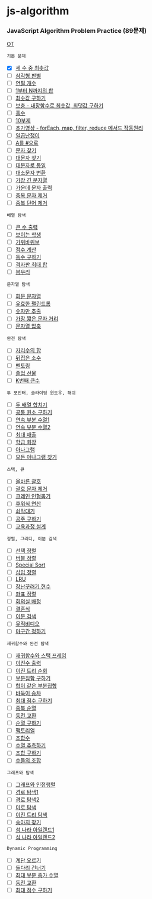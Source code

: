 # js-algorithm

### JavaScript Algorithm Problem Practice (89문제)

[OT](https://github.com/ding-co/js-algorithm/blob/main/OT.md)

`기본 문제`

- [x] [세 수 중 최솟값](https://github.com/ding-co/js-algorithm/blob/main/Section1/pb01.md)
- [ ] [삼각형 판별]()
- [ ] [연필 개수]()
- [ ] [1부터 N까지의 합]()
- [ ] [최솟값 구하기]()
- [ ] [보충 - 내장함수로 최솟값, 최댓값 구하기]()
- [ ] [홀수]()
- [ ] [10부제]()
- [ ] [추가영상 - forEach, map, filter, reduce 메서드 작동원리]()
- [ ] [일곱난쟁이]()
- [ ] [A를 #으로]()
- [ ] [문자 찾기]()
- [ ] [대문자 찾기]()
- [ ] [대문자로 통일]()
- [ ] [대소문자 변환]()
- [ ] [가장 긴 문자열]()
- [ ] [가운데 문자 출력]()
- [ ] [중복 문자 제거]()
- [ ] [중복 단어 제거]()

`배열 탐색`

- [ ] [큰 수 출력]()
- [ ] [보이는 학생]()
- [ ] [가위바위보]()
- [ ] [점수 계산]()
- [ ] [등수 구하기]()
- [ ] [격자판 최대 합]()
- [ ] [봉우리]()

`문자열 탐색`

- [ ] [회문 문자열]()
- [ ] [유효한 팰린드롬]()
- [ ] [숫자만 추출]()
- [ ] [가장 짧은 문자 거리]()
- [ ] [문자열 압축]()

`완전 탐색`

- [ ] [자리수의 합]()
- [ ] [뒤집은 소수]()
- [ ] [멘토링]()
- [ ] [졸업 선물]()
- [ ] [K번째 큰수]()

`투 포인터, 슬라이딩 윈도우, 해쉬`

- [ ] [두 배열 합치기]()
- [ ] [공통 원소 구하기]()
- [ ] [연속 부분 수열1]()
- [ ] [연속 부분 수열2]()
- [ ] [최대 매출]()
- [ ] [학급 회장]()
- [ ] [아나그램]()
- [ ] [모든 아나그램 찾기]()

`스택, 큐`

- [ ] [올바른 괄호]()
- [ ] [괄호 문자 제거]()
- [ ] [크레인 인형뽑기]()
- [ ] [후위식 연산]()
- [ ] [쇠막대기]()
- [ ] [공주 구하기]()
- [ ] [교육과정 설계]()

`정렬, 그리디, 이분 검색`

- [ ] [선택 정렬]()
- [ ] [버블 정렬]()
- [ ] [Special Sort]()
- [ ] [삽입 정렬]()
- [ ] [LRU]()
- [ ] [장난꾸러기 현수]()
- [ ] [좌표 정렬]()
- [ ] [회의실 배정]()
- [ ] [결혼식]()
- [ ] [이분 검색]()
- [ ] [뮤직비디오]()
- [ ] [마구간 정하기]()

`재귀함수와 완전 탐색`

- [ ] [재귀함수와 스택 프레임]()
- [ ] [이진수 출력]()
- [ ] [이진 트리 순회]()
- [ ] [부분집합 구하기]()
- [ ] [합이 같은 부분집합]()
- [ ] [바둑이 승차]()
- [ ] [최대 점수 구하기]()
- [ ] [중복 순열]()
- [ ] [동전 교환]()
- [ ] [순열 구하기]()
- [ ] [팩토리얼]()
- [ ] [조합수]()
- [ ] [수열 추측하기]()
- [ ] [조합 구하기]()
- [ ] [수들의 조합]()

`그래프와 탐색`

- [ ] [그래프와 인접행렬]()
- [ ] [경로 탐색1]()
- [ ] [경로 탐색2]()
- [ ] [미로 탐색]()
- [ ] [이진 트리 탐색]()
- [ ] [송아지 찾기]()
- [ ] [섬 나라 아일랜드1]()
- [ ] [섬 나라 아일랜드2]()

`Dynamic Programming`

- [ ] [계단 오르기]()
- [ ] [돌다리 건너기]()
- [ ] [최대 부분 증가 수열]()
- [ ] [동전 교환]()
- [ ] [최대 점수 구하기]()

